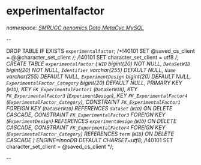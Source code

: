 ﻿# experimentalfactor
_namespace: [SMRUCC.genomics.Data.MetaCyc.MySQL](./index.md)_

--
 
 DROP TABLE IF EXISTS `experimentalfactor`;
 /*!40101 SET @saved_cs_client = @@character_set_client */;
 /*!40101 SET character_set_client = utf8 */;
 CREATE TABLE `experimentalfactor` (
 `WID` bigint(20) NOT NULL,
 `DataSetWID` bigint(20) NOT NULL,
 `Identifier` varchar(255) DEFAULT NULL,
 `Name` varchar(255) DEFAULT NULL,
 `ExperimentDesign` bigint(20) DEFAULT NULL,
 `ExperimentalFactor_Category` bigint(20) DEFAULT NULL,
 PRIMARY KEY (`WID`),
 KEY `FK_ExperimentalFactor1` (`DataSetWID`),
 KEY `FK_ExperimentalFactor3` (`ExperimentDesign`),
 KEY `FK_ExperimentalFactor4` (`ExperimentalFactor_Category`),
 CONSTRAINT `FK_ExperimentalFactor1` FOREIGN KEY (`DataSetWID`) REFERENCES `dataset` (`WID`) ON DELETE CASCADE,
 CONSTRAINT `FK_ExperimentalFactor3` FOREIGN KEY (`ExperimentDesign`) REFERENCES `experimentdesign` (`WID`) ON DELETE CASCADE,
 CONSTRAINT `FK_ExperimentalFactor4` FOREIGN KEY (`ExperimentalFactor_Category`) REFERENCES `term` (`WID`) ON DELETE CASCADE
 ) ENGINE=InnoDB DEFAULT CHARSET=utf8;
 /*!40101 SET character_set_client = @saved_cs_client */;
 
 --




